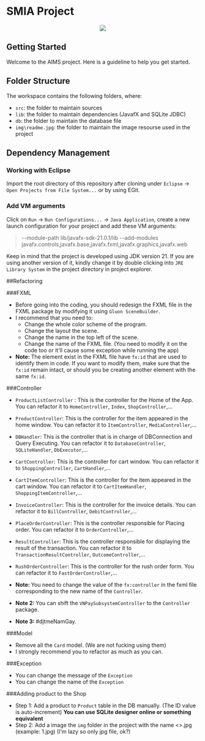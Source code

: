 #  SMIA Project
<p align="center">
  <img src="img/aims_cover_image.png" />
</p>

## Getting Started

Welcome to the AIMS project. Here is a guideline to help you get started.

## Folder Structure

The workspace contains the following folders, where:

- `src`: the folder to maintain sources
- `lib`: the folder to maintain dependencies (JavafX and SQLite JDBC)
- `db`: the folder to maintain the database file
- `img\readme.jpg`: the folder to maintain the image resourse used in the project

## Dependency Management
### Working with Eclipse
Import the root directory of this repository after cloning under `Eclipse` -> `Open Projects from File System...` or by using EGit.

### Add VM arguments
Click on `Run` -> `Run Configurations...`  -> `Java Application`, create a new launch configuration for your project and add these VM arguments:
> --module-path lib/javafx-sdk-21.0.1/lib --add-modules javafx.controls,javafx.base,javafx.fxml,javafx.graphics,javafx.web

Keep in mind that the project is developed using JDK version 21. If you are using another version of it, kindly change it by double clicking into `JRE Library System` in the project directory in project explorer. 

##Refactoring

###FXML
- Before going into the coding, you should redesign the FXML file in the FXML package by modifying it using `Gluon SceneBuilder`. 
- I recommend that you need to:
	+ Change the whole color scheme of the program.
	+ Change the layout the scene.
	+ Change the name in the top left of the scene.
	+ Change the name of the FXML file. (You need to modify it on the code too or it'll cause some exception while running the app)
- <strong>Note: </strong> The element exist in the FXML file have `fx:id` that are used to identify them in code. If you want to modify them, make sure that the `fx:id` remain intact, or should you be creating another element with the same `fx:id`.

###Controller
- `ProductListController` : This is the controller for the Home of the App. You can refactor it to `HomeController`, `Index`, `ShopController`,...
- `ProductController`: This is the controller for the item appeared in the home window. You can refactor it to `ItemController`, `MediaController`,...
- `DBHandler`: This is the controller that is in charge of DBConnection and Query Executing. You can refactor it to `DatabaseController`, `SQLiteHandler`, `DbExecutor`,...
- `CartController`: This is the controller for cart window. You can refactor it to `ShoppingController`, `CartHandler`,...
- `CartItemController`: This is the controller for the item appeared in the cart window. You can refactor it to `CartItemHandler`, `ShoppingItemController`,...
- `InvoiceController`: This is the controller for the invoice details. You can refactor it to `BillController`, `DebitController`,...
- `PlaceOrderController`: This is the controller responsible for Placing order. You can refactor it to `OrderController`,...
- `ResultController`: This is the controller responsible for displaying the result of the transaction. You can refactor it to `TransactionResultController`, `OutcomeController`,...
- `RushOrderController`: This is the controller for the rush order form. You can refactor it to `FastOrderController`,...

- <strong>Note: </strong>You need to change the value of the `fx:controller` in the fxml file corresponding to the new name of the `Controller`.
- <strong>Note 2: </strong>You can shift the `VNPaySubsystemController` to the `Controller` package.
- <strong>Note 3: </strong> #djtmeNamGay.

###Model
- Remove all the `Card` model. (We are not fucking using them)
- I strongly recommend you to refactor as much as you can.

###Exception
- You can change the message of the `Exception`
- You can change the name of the `Exception`

###Adding product to the Shop
- Step 1: Add a product to `Product` table in the DB manually. (The ID value is auto-increment) <strong>You can use SQLite designer online or something equivalent</strong>
- Step 2: Add a image the `img` folder in the project with the name <<ID>>.jpg (example: 1.jpg) (I'm lazy so only jpg file, ok?)
